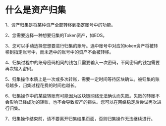 # 什么是资产归集

1、资产归集是将某种资产全部转移到指定账号中的功能。

2、您需要选择一种想要归集的Token资产，如EOS。

3、您可以手动选择您想要进行归集的账号。选中账号中对应的token资产将被转移到指定账号中，而未选中的账号中的资产不会被转移。

4、归集过程中的账号密码相同的钱包只需要输入一次密码，不同密码的钱包需要再次输入密码。

5、归集操作本质上是一次或多次转账，需要一定时间等待区块确认。被归集的账号越多，归集过程花费的时间也越长。

6、归集操作中的某些转账有可能因为区块链网络无法确认而失败。失败的转账不会影响已经成功的转账，也不会导致资产的损失。您可以在网络稳定后尝试再次进行归集。

7、归集操作结束前，请不要离开归集结果页面，否则归集操作无法继续进行。

